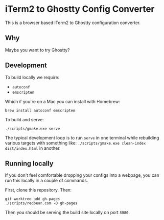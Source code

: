 # iTerm2 to Ghostty Config Converter

This is a browser based iTerm2 to Ghostty configuration converter.

## Why

Maybe you want to try Ghostty?

## Development

To build locally we require:

- `autoconf`
- `emscripten`

Which if you're on a Mac you can install with Homebrew:

```shell
brew install autoconf emscripten
```

To build and serve:

```shell
./scripts/gmake.exe serve
```

The typical development loop is to run `serve` in one terminal while rebuilding
various targets with something like:
`./scripts/gmake.exe clean-index dist/index.html` in another.

## Running locally

If you don't feel comfortable dropping your configs into a webpage, you can run
this locally in a couple of commands.

First, clone this repository. Then:

```shell
git worktree add gh-pages
./scripts/redbean.com -D gh-pages
```

Then you should be serving the build site locally on port `8080`.
